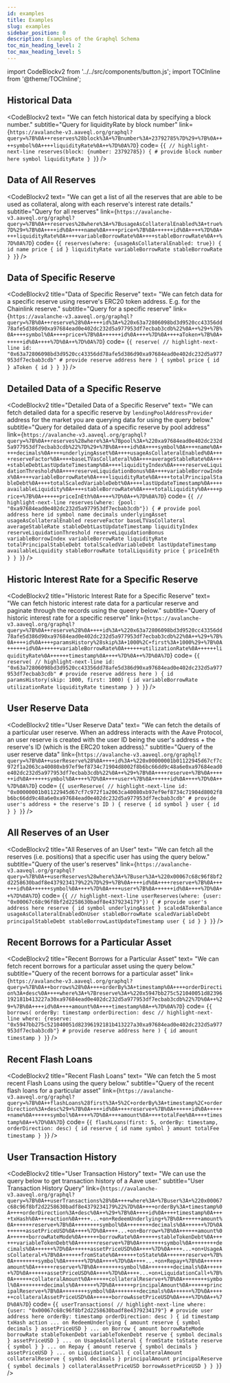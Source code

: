 ```yaml
---
id: examples
title: Examples
slug: examples
sidebar_position: 0
description: Examples of the Graphql Schema
toc_min_heading_level: 2
toc_max_heading_level: 5
---
```

import CodeBlockv2 from '../../src/components/button.js';
import TOCInline from '@theme/TOCInline';

<TOCInline style={{}} toc={toc} />


## Historical Data

<CodeBlockv2
text= "We can fetch historical data by specifying a block number."
subtitle="Query for liquidityRate by block number"
link={`https://avalanche-v3.aaveql.org/graphql?query=%7B%0A++reserves%28block%3A+%7Bnumber%3A+23792785%7D%29+%7B%0A++++symbol%0A++++liquidityRate%0A++%7D%0A%7D`}
code=
{`{
  // highlight-next-line
  reserves(block: {number: 23792785}) { # provide block number here
    symbol
    liquidityRate
  }
}`}
 />



## Data of All Reserves

<CodeBlockv2
text= "We can get a list of all the reserves that are able to be used as collateral, along with each reserve's interest rate details."
subtitle="Query for all reserves"
link={`https://avalanche-v3.aaveql.org/graphql?query=%7B%0A++reserves%28where%3A+%7BusageAsCollateralEnabled%3A+true%7D%29+%7B%0A++++id%0A++++name%0A++++price+%7B%0A++++++id%0A++++%7D%0A++++liquidityRate%0A++++variableBorrowRate%0A++++stableBorrowRate%0A++%7D%0A%7D`}
code=
{`{
  reserves(where: {usageAsCollateralEnabled: true}) {
    id
    name
    price {
      id
    }
    liquidityRate
    variableBorrowRate
    stableBorrowRate
  }
}`}
 />

## Data of Specific Reserve

<CodeBlockv2
title="Data of Specific Reserve"
text= "We can fetch data for a specific reserve using reserve's ERC20 token address. E.g. for the Chainlink reserve."
subtitle="Query for a specific reserve"
link={`https://avalanche-v3.aaveql.org/graphql?query=%7B%0A++reserve%28%0A++++id%3A+%220x63a72806098bd3d9520cc43356dd78afe5d386d90xa97684ead0e402dc232d5a977953df7ecbab3cdb%22%0A++%29+%7B%0A++++symbol%0A++++price+%7B%0A++++++id%0A++++%7D%0A++++aToken+%7B%0A++++++id%0A++++%7D%0A++%7D%0A%7D`}
code=
{`{
  reserve(
    // highlight-next-line
    id: "0x63a72806098bd3d9520cc43356dd78afe5d386d90xa97684ead0e402dc232d5a977953df7ecbab3cdb" # provide reserve address here
  ) {
    symbol
    price {
      id
    }
    aToken {
      id
    }
  }
}`}
 />

## Detailed Data of a Specific Reserve

<CodeBlockv2
title="Detailed Data of a Specific Reserve"
text= "We can fetch detailed data for a specific reserve by `lendingPoolAddressProvider` address for the market you are querying data for using the query below."
subtitle="Query for detailed data of a specific reserve by pool address"
link={`https://avalanche-v3.aaveql.org/graphql?query=%7B%0A++reserves%28where%3A+%7Bpool%3A+%220xa97684ead0e402dc232d5a977953df7ecbab3cdb%22%7D%29+%7B%0A++++id%0A++++symbol%0A++++name%0A++++decimals%0A++++underlyingAsset%0A++++usageAsCollateralEnabled%0A++++reserveFactor%0A++++baseLTVasCollateral%0A++++averageStableRate%0A++++stableDebtLastUpdateTimestamp%0A++++liquidityIndex%0A++++reserveLiquidationThreshold%0A++++reserveLiquidationBonus%0A++++variableBorrowIndex%0A++++variableBorrowRate%0A++++liquidityRate%0A++++totalPrincipalStableDebt%0A++++totalScaledVariableDebt%0A++++lastUpdateTimestamp%0A++++availableLiquidity%0A++++stableBorrowRate%0A++++totalLiquidity%0A++++price+%7B%0A++++++priceInEth%0A++++%7D%0A++%7D%0A%7D`}
code=
{`{
  // highlight-next-line
  reserves(where: {pool: "0xa97684ead0e402dc232d5a977953df7ecbab3cdb"}) { # provide pool address here
    id
    symbol
    name
    decimals
    underlyingAsset
    usageAsCollateralEnabled
    reserveFactor
    baseLTVasCollateral
    averageStableRate
    stableDebtLastUpdateTimestamp
    liquidityIndex
    reserveLiquidationThreshold
    reserveLiquidationBonus
    variableBorrowIndex
    variableBorrowRate
    liquidityRate
    totalPrincipalStableDebt
    totalScaledVariableDebt
    lastUpdateTimestamp
    availableLiquidity
    stableBorrowRate
    totalLiquidity
    price {
      priceInEth
    }
  }
}`}
 />

## Historic Interest Rate for a Specific Reserve

<CodeBlockv2
title="Historic Interest Rate for a Specific Reserve"
text= "We can fetch historic interest rate data for a particular reserve and paginate through the records using the queery below."
subtitle="Query of historic interest rate for a specific reserve"
link={`https://avalanche-v3.aaveql.org/graphql?query=%7B%0A++reserve%28%0A++++id%3A+%220x63a72806098bd3d9520cc43356dd78afe5d386d90xa97684ead0e402dc232d5a977953df7ecbab3cdb%22%0A++%29+%7B%0A++++id%0A++++paramsHistory%28skip%3A+1000%2C+first%3A+1000%29+%7B%0A++++++id%0A++++++variableBorrowRate%0A++++++utilizationRate%0A++++++liquidityRate%0A++++++timestamp%0A++++%7D%0A++%7D%0A%7D`}
code=
{`{
  reserve(
    // highlight-next-line
    id: "0x63a72806098bd3d9520cc43356dd78afe5d386d90xa97684ead0e402dc232d5a977953df7ecbab3cdb" # provide reserve address here
  ) {
    id
    paramsHistory(skip: 1000, first: 1000) {
      id
      variableBorrowRate
      utilizationRate
      liquidityRate
      timestamp
    }
  }
}`}
 />

## User Reserve Data

<CodeBlockv2
title="User Reserve Data"
text= "We can fetch the details of a particular user reserve. When an address interacts with the Aave Protocol, an user reserve is created with the user ID being the user's address + the reserve's ID (which is the ERC20 token address)."
subtitle="Query of the user reserve data"
link={`https://avalanche-v3.aaveql.org/graphql?query=%7B%0A++userReserve%28%0A++++id%3A+%220x00000001b01122945d67cf7c972f1a2063ca40080xb97ef9ef8734c71904d8002f8b6bc66dd9c48a6e0xa97684ead0e402dc232d5a977953df7ecbab3cdb%22%0A++%29+%7B%0A++++reserve+%7B%0A++++++id%0A++++++symbol%0A++++%7D%0A++++user+%7B%0A++++++id%0A++++%7D%0A++%7D%0A%7D`}
code=
{`{
  userReserve(
    // highlight-next-line
    id: "0x00000001b01122945d67cf7c972f1a2063ca40080xb97ef9ef8734c71904d8002f8b6bc66dd9c48a6e0xa97684ead0e402dc232d5a977953df7ecbab3cdb" # provide user's address + the reserve's ID
  ) {
    reserve {
      id
      symbol
    }
    user {
      id
    }
  }
}`}
 />

## All Reserves of an User

<CodeBlockv2
title="All Reserves of an User"
text= "We can fetch all the reserves (i.e. positions) that a specific user has using the query below."
subtitle="Query of the user's reserves"
link={`https://avalanche-v3.aaveql.org/graphql?query=%7B%0A++userReserves%28where%3A+%7Buser%3A+%220x00067c68c96f8bf2d2258630badf8e4379234179%22%7D%29+%7B%0A++++id%0A++++reserve+%7B%0A++++++id%0A++++++symbol%0A++++%7D%0A++++user+%7B%0A++++++id%0A++++%7D%0A++%7D%0A%7D`}
code=
{`{
  // highlight-next-line
  userReserves(where: {user: "0x00067c68c96f8bf2d2258630badf8e4379234179"}) { # provide user's address here
    reserve {
      id
      symbol
      underlyingAsset
    }
    scaledATokenBalance
    usageAsCollateralEnabledOnUser
    stableBorrowRate
    scaledVariableDebt
    principalStableDebt
    stableBorrowLastUpdateTimestamp
    user {
      id
    }
  }
}`}
 />


## Recent Borrows for a Particular Asset

 <CodeBlockv2
title="Recent Borrows for a Particular Asset"
text= "We can fetch recent borrows for a particular asset using the query below."
subtitle="Query of the recent borrows for a particular asset"
link={`https://avalanche-v3.aaveql.org/graphql?query=%7B%0A++borrows%28%0A++++orderBy%3A+timestamp%0A++++orderDirection%3A+desc%0A++++where%3A+%7Breserve%3A+%220x5947bb275c521040051d82396192181b413227a30xa97684ead0e402dc232d5a977953df7ecbab3cdb%22%7D%0A++%29+%7B%0A++++id%0A++++amount%0A++++timestamp%0A++%7D%0A%7D`}
code=
{`{
  borrows(
    orderBy: timestamp
    orderDirection: desc
    // highlight-next-line
    where: {reserve: "0x5947bb275c521040051d82396192181b413227a30xa97684ead0e402dc232d5a977953df7ecbab3cdb"} # provide reserve address here
  ) {
    id
    amount
    timestamp
  }
}`}
 />

## Recent Flash Loans

 <CodeBlockv2
title="Recent Flash Loans"
text= "We can fetch the 5 most recent Flash Loans using the query below."
subtitle="Query of the recent flash loans for a particular asset"
link={`https://avalanche-v3.aaveql.org/graphql?query=%7B%0A++flashLoans%28first%3A+5%2C+orderBy%3A+timestamp%2C+orderDirection%3A+desc%29+%7B%0A++++id%0A++++reserve+%7B%0A++++++id%0A++++++name%0A++++++symbol%0A++++%7D%0A++++amount%0A++++totalFee%0A++++timestamp%0A++%7D%0A%7D`}
code=
{`{
  flashLoans(first: 5, orderBy: timestamp, orderDirection: desc) {
    id
    reserve {
      id
      name
      symbol
    }
    amount
    totalFee
    timestamp
  }
}`}
 />

## User Transaction History

<CodeBlockv2
title="User Transaction History"
text= "We can use the query below to get transaction history of a Aave user."
subtitle="User Transaction History Query"
link={`https://avalanche-v3.aaveql.org/graphql?query=%7B%0A++userTransactions%28%0A++++where%3A+%7Buser%3A+%220x00067c68c96f8bf2d2258630badf8e4379234179%22%7D%0A++++orderBy%3A+timestamp%0A++++orderDirection%3A+desc%0A++%29+%7B%0A++++id%0A++++timestamp%0A++++txHash%0A++++action%0A++++...+on+RedeemUnderlying+%7B%0A++++++amount%0A++++++reserve+%7B%0A++++++++symbol%0A++++++++decimals%0A++++++%7D%0A++++++assetPriceUSD%0A++++%7D%0A++++...+on+Borrow+%7B%0A++++++amount%0A++++++borrowRateMode%0A++++++borrowRate%0A++++++stableTokenDebt%0A++++++variableTokenDebt%0A++++++reserve+%7B%0A++++++++symbol%0A++++++++decimals%0A++++++%7D%0A++++++assetPriceUSD%0A++++%7D%0A++++...+on+UsageAsCollateral+%7B%0A++++++fromState%0A++++++toState%0A++++++reserve+%7B%0A++++++++symbol%0A++++++%7D%0A++++%7D%0A++++...+on+Repay+%7B%0A++++++amount%0A++++++reserve+%7B%0A++++++++symbol%0A++++++++decimals%0A++++++%7D%0A++++++assetPriceUSD%0A++++%7D%0A++++...+on+LiquidationCall+%7B%0A++++++collateralAmount%0A++++++collateralReserve+%7B%0A++++++++symbol%0A++++++++decimals%0A++++++%7D%0A++++++principalAmount%0A++++++principalReserve+%7B%0A++++++++symbol%0A++++++++decimals%0A++++++%7D%0A++++++collateralAssetPriceUSD%0A++++++borrowAssetPriceUSD%0A++++%7D%0A++%7D%0A%7D`}
code=
{`{
  userTransactions(
    // highlight-next-line
    where: {user: "0x00067c68c96f8bf2d2258630badf8e4379234179"} # provide user address here
    orderBy: timestamp
    orderDirection: desc
  ) {
    id
    timestamp
    txHash
    action
    ... on RedeemUnderlying {
      amount
      reserve {
        symbol
        decimals
      }
      assetPriceUSD
    }
    ... on Borrow {
      amount
      borrowRateMode
      borrowRate
      stableTokenDebt
      variableTokenDebt
      reserve {
        symbol
        decimals
      }
      assetPriceUSD
    }
    ... on UsageAsCollateral {
      fromState
      toState
      reserve {
        symbol
      }
    }
    ... on Repay {
      amount
      reserve {
        symbol
        decimals
      }
      assetPriceUSD
    }
    ... on LiquidationCall {
      collateralAmount
      collateralReserve {
        symbol
        decimals
      }
      principalAmount
      principalReserve {
        symbol
        decimals
      }
      collateralAssetPriceUSD
      borrowAssetPriceUSD
    }
  }
}`}
 />
